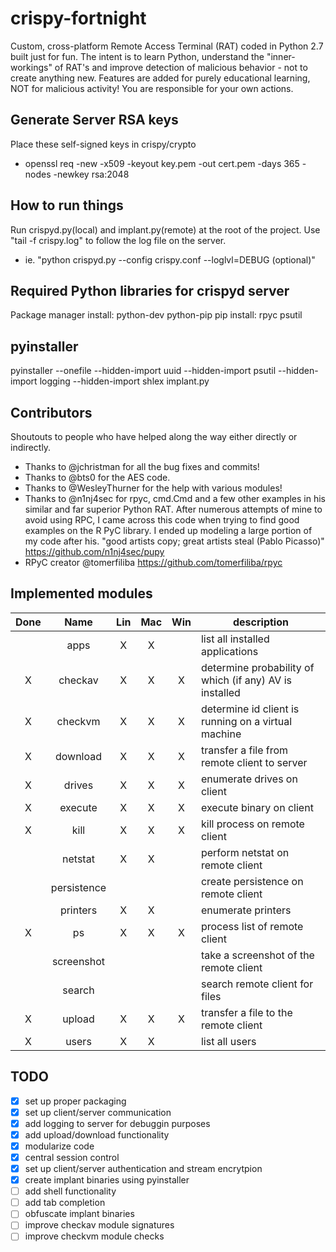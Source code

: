# crispy-fortnight
Custom, cross-platform Remote Access Terminal (RAT) coded in Python 2.7 built just for fun. The intent is to learn Python, understand the "inner-workings" of RAT's and improve detection of malicious behavior - not to create anything new. Features are added for purely educational learning, NOT for malicious activity! You are responsible for your own actions.

## Generate Server RSA keys
Place these self-signed keys in crispy/crypto
- openssl req -new -x509 -keyout key.pem -out cert.pem -days 365 -nodes -newkey rsa:2048

## How to run things
Run crispyd.py(local) and implant.py(remote) at the root of the project. Use "tail -f crispy.log" to follow the log file on the server.
- ie. "python crispyd.py --config crispy.conf --loglvl=DEBUG (optional)"

## Required Python libraries for crispyd server
Package manager install:
python-dev
python-pip
pip install:
rpyc
psutil

## pyinstaller
pyinstaller --onefile --hidden-import uuid --hidden-import psutil --hidden-import logging --hidden-import shlex implant.py

## Contributors
Shoutouts to people who have helped along the way either directly or indirectly.
- Thanks to @jchristman for all the bug fixes and commits!
- Thanks to @bts0 for the AES code.
- Thanks to @WesleyThurner for the help with various modules!
- Thanks to @n1nj4sec for rpyc, cmd.Cmd and a few other examples in his similar and far superior Python RAT. After numerous attempts of mine to avoid using RPC, I came across this code when trying to find good examples on the R
PyC library. I ended up modeling a large portion of my code after his. "good artists copy; great artists steal (Pablo Picasso)" https://github.com/n1nj4sec/pupy
- RPyC creator @tomerfiliba https://github.com/tomerfiliba/rpyc

## Implemented modules
| Done | Name | Lin | Mac | Win | description |
|:---:|:---:|:---:|:---:|:---:|---|
|   | apps | X | X |   | list all installed applications  |
| X | checkav | X | X | X | determine probability of which (if any) AV is installed |
| X | checkvm | X | X | X | determine id client is running on a virtual machine  |
| X | download | X | X | X | transfer a file from remote client to server |
| X | drives | X | X | X |  enumerate drives on client |
| X | execute | X | X | X | execute binary on client |
| X | kill  | X | X | X |  kill process on remote client |
|   | netstat | X | X |   | perform netstat on remote client  |
|   | persistence  |   |   |   | create persistence on remote client |
|   | printers  | X | X |   | enumerate printers |
| X | ps | X | X | X | process list of remote client |
|   | screenshot |   |   |   | take a screenshot of the remote client |
|   | search |   |   |   | search remote client for files |
| X | upload | X | X | X | transfer a file to the remote client |
| X | users | X | X |   |  list all users |

## TODO
- [x] set up proper packaging
- [x] set up client/server communication
- [x] add logging to server for debuggin purposes
- [x] add upload/download functionality
- [x] modularize code
- [x] central session control
- [x] set up client/server authentication and stream encrytpion
- [x] create implant binaries using pyinstaller
- [ ] add shell functionality
- [ ] add tab completion
- [ ] obfuscate implant binaries
- [ ] improve checkav module signatures
- [ ] improve checkvm module checks
